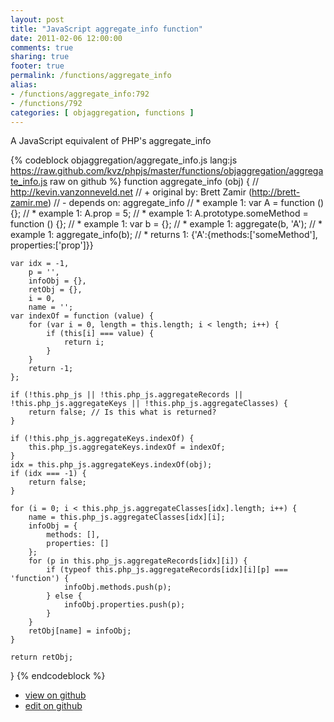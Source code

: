```yaml
---
layout: post
title: "JavaScript aggregate_info function"
date: 2011-02-06 12:00:00
comments: true
sharing: true
footer: true
permalink: /functions/aggregate_info
alias:
- /functions/aggregate_info:792
- /functions/792
categories: [ objaggregation, functions ]
---
```

A JavaScript equivalent of PHP's aggregate_info
<!-- more -->
{% codeblock objaggregation/aggregate_info.js lang:js https://raw.github.com/kvz/phpjs/master/functions/objaggregation/aggregate_info.js raw on github %}
function aggregate_info (obj) {
    // http://kevin.vanzonneveld.net
    // +   original by: Brett Zamir (http://brett-zamir.me)
    // -    depends on: aggregate_info
    // *     example 1: var A = function () {};
    // *     example 1: A.prop = 5;
    // *     example 1: A.prototype.someMethod = function () {};
    // *     example 1: var b = {};
    // *     example 1: aggregate(b, 'A');
    // *     example 1: aggregate_info(b);
    // *     returns 1: {'A':{methods:['someMethod'], properties:['prop']}}

    var idx = -1,
        p = '',
        infoObj = {},
        retObj = {},
        i = 0,
        name = '';
    var indexOf = function (value) {
        for (var i = 0, length = this.length; i < length; i++) {
            if (this[i] === value) {
                return i;
            }
        }
        return -1;
    };

    if (!this.php_js || !this.php_js.aggregateRecords || !this.php_js.aggregateKeys || !this.php_js.aggregateClasses) {
        return false; // Is this what is returned?
    }

    if (!this.php_js.aggregateKeys.indexOf) {
        this.php_js.aggregateKeys.indexOf = indexOf;
    }
    idx = this.php_js.aggregateKeys.indexOf(obj);
    if (idx === -1) {
        return false;
    }

    for (i = 0; i < this.php_js.aggregateClasses[idx].length; i++) {
        name = this.php_js.aggregateClasses[idx][i];
        infoObj = {
            methods: [],
            properties: []
        };
        for (p in this.php_js.aggregateRecords[idx][i]) {
            if (typeof this.php_js.aggregateRecords[idx][i][p] === 'function') {
                infoObj.methods.push(p);
            } else {
                infoObj.properties.push(p);
            }
        }
        retObj[name] = infoObj;
    }

    return retObj;
}
{% endcodeblock %}
<ul>
 <li><a href="https://github.com/kvz/phpjs/blob/master/functions/objaggregation/aggregate_info.js">view on github</a></li>
 <li><a href="https://github.com/kvz/phpjs/edit/master/functions/objaggregation/aggregate_info.js">edit on github</a></li>
</ul>
